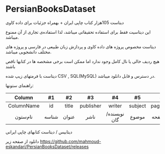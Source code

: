 # PersianBooksDataset
دیتاست 105هزار کتاب چاپی ایران + بهمراه جزئیات برای داده کاوی

این دیتاسیت فقط برای استفاده تحقیقاتی میباشد، لذا استفاده‌ی تجاری از آن ممنوع میباشد.

دیتاست مخصوص پروژه های داده کاوی و پردازش زبان طبیعی در فارسی و پروژه های مختلف دانشجویی میباشد.

هیچ ردیف خالی یا نال کامل وجود ندارد اما ممکن است برخی مشخصه ها در کتابها ناقص باشند

دیتاست با فرمتهای زیپ شده CSV , SQL(MySQL)
در دسترس و قابل دانلود میباشد.

راهنمای ستونها:

| Column | #1 | #2 | #3 | #4 | #5 | #6 | #7 | #8 | #9 | #10 | #11 | #12 | #13 | #14 | #15 |
| :---: | :---: | :---: | :---: | :---: | :---: | :---: | :---: | :---: | :---: | :---: | :---: | :---: | :---: | :---: | :---: |
| ColumnName | id | title | publisher | writer | subject | page_num | size | cover_type | publish_date | turn_published | publish_place | Counters | Shabok | DIO_category | language 
| نام‌ستون | شناسه | عنوان | ناشر | نویسنده/گان | موضوع | تعدادصفحه | قطع | نوع‌جلد | تاریخ‌انتشار | نوبت‌چاپ | محل‌نشر | شمارگان | شابک | رده‌دیوی | زبان |

دیتابیس / دیتاست کتابهای چاپی ایرانی

دانلود از صفحه زیر
https://github.com/mahmoud-eskandari/PersianBooksDataset/releases
